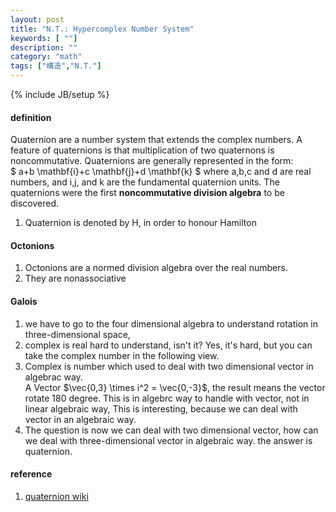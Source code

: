 ```yaml
---
layout: post
title: "N.T.: Hypercomplex Number System"
keywords: [ ""]
description: ""
category: "math"
tags: ["構造","N.T."]
---
```

{% include JB/setup %}

#### definition
Quaternion are a number system that extends the complex numbers. A feature of
quaternions is that multiplication of two quaternons is noncommutative.
Quaternions are generally represented in the form: <br />
$
a+b \mathbf{i}+c \mathbf{j}+d \mathbf{k}
$
where a,b,c and d are real numbers, and i,j, and k are the fundamental
quaternion units. The quaternions were the first **noncommutative division 
algebra** to be discovered.

1. Quaternion is denoted by H, in order to honour Hamilton


#### Octonions
1. Octonions are a normed division algebra over the real numbers.
2. They are nonassociative


#### Galois
1. we have to go to the four dimensional algebra to understand rotation in
   three-dimensional space, 
2. complex is real hard to understand, isn't it? Yes, it's hard, but you can
   take the complex number in the following view.
3. Complex is number which used to deal with two dimensional vector in algebrac
way. <br />
A Vector $\vec{0,3} \times i^2 = \vec{0,-3}$, the result means the vector rotate
180 degree. This is in algebrc way to handle with vector, not in linear
algebraic way, This is interesting, because we can deal with vector in an
algebraic way. 
4. The question is now we can deal with two dimensional vector, how can we deal
   with three-dimensional vector in algebraic way. the answer is quaternion.


#### reference
1. [quaternion wiki](https://en.wikipedia.org/wiki/Quaternion)

